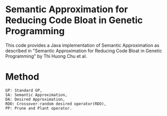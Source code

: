# Semantic Approximation for Reducing Code Bloat in Genetic Programming
This code provides a Java implementation of Semantic Approximation as described in "Semantic Approximation for Reducing Code Bloat in Genetic Programming" by Thi Huong Chu et al.
# Method
    GP: Standard GP,
    SA: Semantic Approximation,
    DA: Desired Approximation,
    RDO: Crossover-random desired operator(RDO),
    PP: Prune and Plant operator.
   
